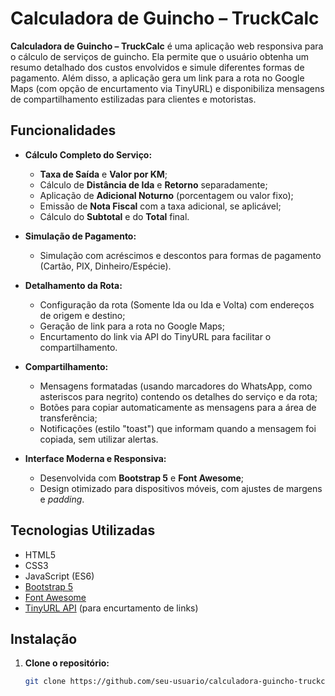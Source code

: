 # Calculadora de Guincho – TruckCalc

**Calculadora de Guincho – TruckCalc** é uma aplicação web responsiva para o cálculo de serviços de guincho. Ela permite que o usuário obtenha um resumo detalhado dos custos envolvidos e simule diferentes formas de pagamento. Além disso, a aplicação gera um link para a rota no Google Maps (com opção de encurtamento via TinyURL) e disponibiliza mensagens de compartilhamento estilizadas para clientes e motoristas.

## Funcionalidades

- **Cálculo Completo do Serviço:**
  - **Taxa de Saída** e **Valor por KM**;
  - Cálculo de **Distância de Ida** e **Retorno** separadamente;
  - Aplicação de **Adicional Noturno** (porcentagem ou valor fixo);
  - Emissão de **Nota Fiscal** com a taxa adicional, se aplicável;
  - Cálculo do **Subtotal** e do **Total** final.

- **Simulação de Pagamento:**
  - Simulação com acréscimos e descontos para formas de pagamento (Cartão, PIX, Dinheiro/Espécie).

- **Detalhamento da Rota:**
  - Configuração da rota (Somente Ida ou Ida e Volta) com endereços de origem e destino;
  - Geração de link para a rota no Google Maps;
  - Encurtamento do link via API do TinyURL para facilitar o compartilhamento.

- **Compartilhamento:**
  - Mensagens formatadas (usando marcadores do WhatsApp, como asteriscos para negrito) contendo os detalhes do serviço e da rota;
  - Botões para copiar automaticamente as mensagens para a área de transferência;
  - Notificações (estilo "toast") que informam quando a mensagem foi copiada, sem utilizar alertas.

- **Interface Moderna e Responsiva:**
  - Desenvolvida com **Bootstrap 5** e **Font Awesome**;
  - Design otimizado para dispositivos móveis, com ajustes de margens e *padding*.

## Tecnologias Utilizadas

- HTML5
- CSS3
- JavaScript (ES6)
- [Bootstrap 5](https://getbootstrap.com/)
- [Font Awesome](https://fontawesome.com/)
- [TinyURL API](https://tinyurl.com/app/dev) (para encurtamento de links)

## Instalação

1. **Clone o repositório:**

   ```bash
   git clone https://github.com/seu-usuario/calculadora-guincho-truckcalc.git
